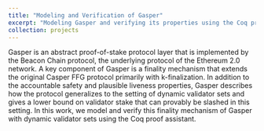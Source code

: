 ```yaml
---
title: "Modeling and Verification of Gasper"
excerpt: "Modeling Gasper and verifying its properties using the Coq proof assistant"
collection: projects
---
```


Gasper is an abstract proof-of-stake protocol layer that is implemented by the Beacon Chain protocol, the underlying protocol of the Ethereum 2.0 network. A key component of Gasper is a finality mechanism that extends the original Casper FFG protocol primarily with k-finalization. In addition to the accountable safety and plausible liveness properties, Gasper describes how the protocol generalizes to the setting of dynamic validator sets and gives a lower bound on validator stake that can provably be slashed in this setting. In this work, we model and verify this finality mechanism of Gasper with dynamic validator sets using the Coq proof assistant.
